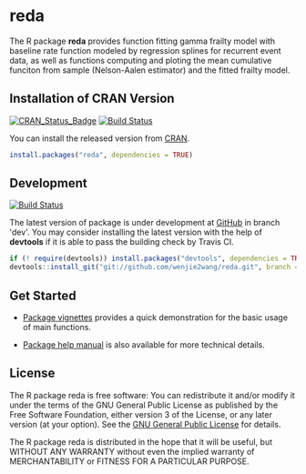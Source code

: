 # reda

The R package **reda** provides function fitting gamma frailty model with
baseline rate function modeled by regression splines for recurrent event data,
as well as functions computing and ploting the mean cumulative funciton from
sample (Nelson-Aalen estimator) and the fitted frailty model.


## Installation of CRAN Version

[![CRAN_Status_Badge][1]][2]
[![Build Status][3]][4]

You can install the released version from [CRAN][2].

```R
install.packages("reda", dependencies = TRUE)
```


## Development

[![Build Status][5]][4]

The latest version of package is under development
at [GitHub][6] in branch 'dev'.  You may
consider installing the latest version with the help of **devtools** if it is
able to pass the building check by Travis CI.

```R
if (! require(devtools)) install.packages("devtools", dependencies = TRUE)
devtools::install_git("git://github.com/wenjie2wang/reda.git", branch = "dev")
```


## Get Started

- [Package vignettes][7] provides a quick demonstration for the basic usage of
  main functions.

- [Package help manual][8] is also available for more technical details.


## License

The R package reda is free software: You can redistribute it and/or modify it
under the terms of the GNU General Public License as published by the Free
Software Foundation, either version 3 of the License, or any later version (at
your option).  See the [GNU General Public License][9] for details.

The R package reda is distributed in the hope that it will be useful, but
WITHOUT ANY WARRANTY without even the implied warranty of MERCHANTABILITY or
FITNESS FOR A PARTICULAR PURPOSE.


[1]: http://www.r-pkg.org/badges/version/reda
[2]: http://CRAN.R-project.org/package=reda
[3]: https://travis-ci.org/wenjie2wang/reda.svg?branch=master
[4]: https://travis-ci.org/wenjie2wang/reda
[5]: https://travis-ci.org/wenjie2wang/reda.svg?branch=dev
[6]: https://github.com/wenjie2wang/reda
[7]: http://wenjie-stat.me/reda/
[8]: http://wenjie-stat.me/reda/reda.pdf
[9]: http://www.gnu.org/licenses/
